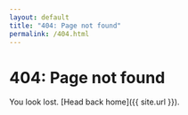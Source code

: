 ```yaml
---
layout: default
title: "404: Page not found"
permalink: /404.html
---
```


# 404: Page not found
You look lost. [Head back home]({{ site.url }}).